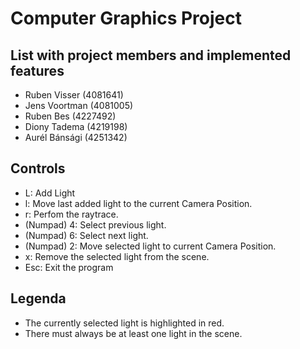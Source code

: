 # Computer Graphics Project

## List with project members and implemented features
+ Ruben Visser (4081641)
+ Jens Voortman (4081005)
+ Ruben Bes (4227492)
+ Diony Tadema (4219198)
+ Aurél Bánsági (4251342)

## Controls
+ L: Add Light
+ l: Move last added light to the current Camera Position.
+ r: Perfom the raytrace.
+ (Numpad) 4: Select previous light.
+ (Numpad) 6: Select next light.
+ (Numpad) 2: Move selected light to current Camera Position.
+ x: Remove the selected light from the scene.
+ Esc: Exit the program

## Legenda
+ The currently selected light is highlighted in red.
+ There must always be at least one light in the scene.
